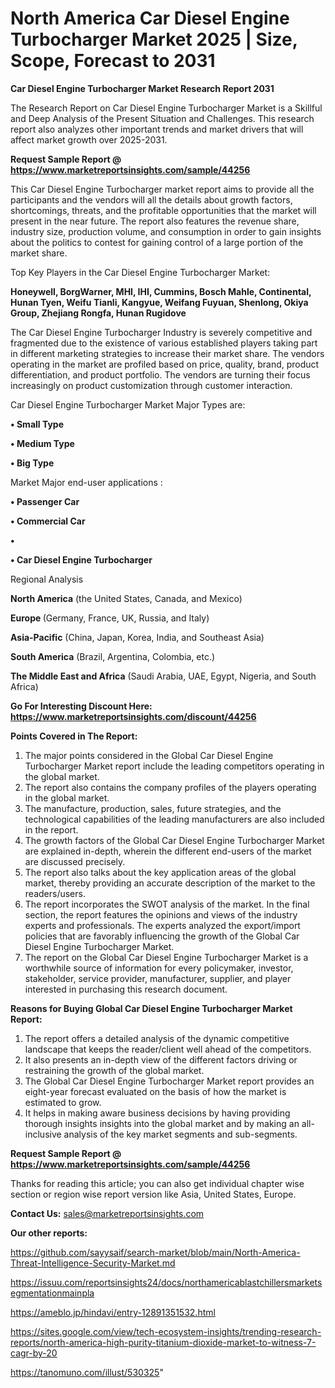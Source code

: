# North America Car Diesel Engine Turbocharger Market 2025 | Size, Scope, Forecast to 2031

<strong>Car Diesel Engine Turbocharger Market Research Report 2031</strong>

The Research Report on Car Diesel Engine Turbocharger Market is a Skillful and Deep Analysis of the Present Situation and Challenges. This research report also analyzes other important trends and market drivers that will affect market growth over 2025-2031.

<strong>Request Sample Report @ <a href=https://www.marketreportsinsights.com/sample/44256>https://www.marketreportsinsights.com/sample/44256</a></strong>

This Car Diesel Engine Turbocharger market report aims to provide all the participants and the vendors will all the details about growth factors, shortcomings, threats, and the profitable opportunities that the market will present in the near future. The report also features the revenue share, industry size, production volume, and consumption in order to gain insights about the politics to contest for gaining control of a large portion of the market share.

Top Key Players in the Car Diesel Engine Turbocharger Market:

<strong>Honeywell, BorgWarner, MHI, IHI, Cummins, Bosch Mahle, Continental, Hunan Tyen, Weifu Tianli, Kangyue, Weifang Fuyuan, Shenlong, Okiya Group, Zhejiang Rongfa, Hunan Rugidove</strong>

The Car Diesel Engine Turbocharger Industry is severely competitive and fragmented due to the existence of various established players taking part in different marketing strategies to increase their market share. The vendors operating in the market are profiled based on price, quality, brand, product differentiation, and product portfolio. The vendors are turning their focus increasingly on product customization through customer interaction.

Car Diesel Engine Turbocharger Market Major Types are:

<strong>•  Small Type

•  Medium Type

•  Big Type</strong>

Market Major end-user applications :

<strong>•  Passenger Car

•  Commercial Car

•  

•  Car Diesel Engine Turbocharger</strong>

Regional Analysis

</u><strong><b>North America</b></strong> (the United States, Canada, and Mexico)

<strong><b>Europe </b></strong>(Germany, France, UK, Russia, and Italy)

<strong><b>Asia-Pacific</b></strong> (China, Japan, Korea, India, and Southeast Asia)

<strong><b>South America</b></strong> (Brazil, Argentina, Colombia, etc.)

<strong><b>The Middle East and Africa</b></strong> (Saudi Arabia, UAE, Egypt, Nigeria, and South Africa)

<strong>Go For Interesting Discount Here: <a href=https://www.marketreportsinsights.com/discount/44256>https://www.marketreportsinsights.com/discount/44256</a></strong>

<strong>Points Covered in The Report:</strong>
<ol>
  <li>The major points considered in the Global Car Diesel Engine Turbocharger Market report include the leading competitors operating in the global market.</li>
  <li>The report also contains the company profiles of the players operating in the global market.</li>
  <li>The manufacture, production, sales, future strategies, and the technological capabilities of the leading manufacturers are also included in the report.</li>
  <li>The growth factors of the Global Car Diesel Engine Turbocharger Market are explained in-depth, wherein the different end-users of the market are discussed precisely.</li>
  <li>The report also talks about the key application areas of the global market, thereby providing an accurate description of the market to the readers/users.</li>
  <li>The report incorporates the SWOT analysis of the market. In the final section, the report features the opinions and views of the industry experts and professionals. The experts analyzed the export/import policies that are favorably influencing the growth of the Global Car Diesel Engine Turbocharger Market.</li>
  <li>The report on the Global Car Diesel Engine Turbocharger Market is a worthwhile source of information for every policymaker, investor, stakeholder, service provider, manufacturer, supplier, and player interested in purchasing this research document.</li>
</ol>
<strong>Reasons for Buying Global Car Diesel Engine Turbocharger Market Report:</strong>

<ol>
  <li>The report offers a detailed analysis of the dynamic competitive landscape that keeps the reader/client well ahead of the competitors.</li>
  <li>It also presents an in-depth view of the different factors driving or restraining the growth of the global market.</li>
  <li>The Global Car Diesel Engine Turbocharger Market report provides an eight-year forecast evaluated on the basis of how the market is estimated to grow.</li>
  <li>It helps in making aware business decisions by having providing thorough insights insights into the global market and by making an all-inclusive analysis of the key market segments and sub-segments.</li>
</ol>
<strong>Request Sample Report @ <a href=https://www.marketreportsinsights.com/sample/44256>https://www.marketreportsinsights.com/sample/44256</a></strong>


Thanks for reading this article; you can also get individual chapter wise section or region wise report version like Asia, United States, Europe.

<strong>Contact Us:</strong>
sales@marketreportsinsights.com

<strong>Our other reports:</strong>

<a href=https://github.com/sayysaif/search-market/blob/main/North-America-Threat-Intelligence-Security-Market.md>https://github.com/sayysaif/search-market/blob/main/North-America-Threat-Intelligence-Security-Market.md</a>

<a href=https://issuu.com/reportsinsights24/docs/northamericablastchillersmarketsegmentationmainpla>https://issuu.com/reportsinsights24/docs/northamericablastchillersmarketsegmentationmainpla</a>

<a href=https://ameblo.jp/hindavi/entry-12891351532.html>https://ameblo.jp/hindavi/entry-12891351532.html</a>

<a href=https://sites.google.com/view/tech-ecosystem-insights/trending-research-reports/north-america-high-purity-titanium-dioxide-market-to-witness-7-cagr-by-20>https://sites.google.com/view/tech-ecosystem-insights/trending-research-reports/north-america-high-purity-titanium-dioxide-market-to-witness-7-cagr-by-20</a>

<a href=https://tanomuno.com/illust/530325>https://tanomuno.com/illust/530325</a>"
